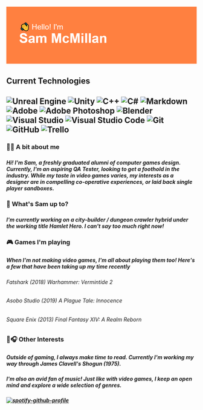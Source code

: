 ![Header](https://raw.githubusercontent.com/SamJMcMillan/SamJMcMillan/main/header.png)

<h2> Current Technologies <h2>

<img alt="Unreal Engine" src="https://img.shields.io/badge/unrealengine-%23313131.svg?style=for-the-badge&logo=unrealengine&logoColor=white"/> <img alt="Unity" src="https://img.shields.io/badge/unity-%23000000.svg?style=for-the-badge&logo=unity&logoColor=white"/> <img alt="C++" src="https://img.shields.io/badge/c++-%2300599C.svg?style=for-the-badge&logo=c%2B%2B&logoColor=white"/> <img alt="C#" src="https://img.shields.io/badge/c%23-%23239120.svg?style=for-the-badge&logo=c-sharp&logoColor=white"/> <img alt="Markdown" src="https://img.shields.io/badge/markdown-%23000000.svg?style=for-the-badge&logo=markdown&logoColor=white"/> <img alt="Adobe" src="https://img.shields.io/badge/adobe-%23FF0000.svg?style=for-the-badge&logo=adobe&logoColor=white"/> <img alt="Adobe Photoshop" src="https://img.shields.io/badge/adobephotoshop-%2331A8FF.svg?style=for-the-badge&logo=adobephotoshop&logoColor=white"/> <img alt="Blender" src="https://img.shields.io/badge/blender-%23F5792A.svg?style=for-the-badge&logo=blender&logoColor=white"/> <img alt="Visual Studio" src="https://img.shields.io/badge/VisualStudio-5C2D91.svg?style=for-the-badge&logo=visual-studio&logoColor=white"/> <img alt="Visual Studio Code" src="https://img.shields.io/badge/VisualStudioCode-0078d7.svg?style=for-the-badge&logo=visual-studio-code&logoColor=white"/> <img alt="Git" src="https://img.shields.io/badge/git-%23F05033.svg?style=for-the-badge&logo=git&logoColor=white"/> <img alt="GitHub" src="https://img.shields.io/badge/github-%23121011.svg?style=for-the-badge&logo=github&logoColor=white"/> <img alt="Trello" src="https://img.shields.io/badge/Trello-%23026AA7.svg?style=for-the-badge&logo=Trello&logoColor=white"/>

<h3> 👨‍🦱 A bit about me <h3>
<h5> Hi! I'm Sam, a freshly graduated alumni of computer games design. Currently, I'm an aspiring QA Tester, looking to get a foothold in the industry. While my taste in video games varies, my interests as a designer are in compelling co-operative experiences, or laid back single player sandboxes.<h5>
  
<h3> 🤔 What's Sam up to? <h3>
<h5> I'm currently working on a city-builder / dungeon crawler hybrid under the working title Hamlet Hero. I can't say too much right now! <h5>
  
<h3> 🎮 Games I'm playing <h3>
  
<h5> When I'm not making video games, I'm all about playing them too! Here's a few that have been taking up my time recently <h5>

<h6> Fatshark (2018) Warhammer: Vermintide 2 <h6>
<h6> Asobo Studio (2019) A Plague Tale: Innocence <h6>
<h6> Square Enix (2013) Final Fantasy XIV: A Realm Reborn <h6>
  
<h3> 📘🎧 Other Interests <h3>

<h5> Outside of gaming, I always make time to read. Currently I'm working my way through James Clavell's Shogun (1975). <h5>
<h5> I'm also an avid fan of music! Just like with video games, I keep an open mind and explore a wide selection of genres. <h5>
  
[![spotify-github-profile](https://spotify-github-profile.vercel.app/api/view?uid=flammenwerfer25&cover_image=true&theme=novatorem)](https://github.com/kittinan/spotify-github-profile)
